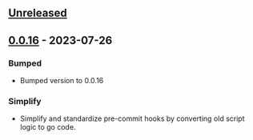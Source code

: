 <a name="unreleased"></a>
## [Unreleased]


<a name="0.0.16"></a>
## [0.0.16] - 2023-07-26
### Bumped
- Bumped version to 0.0.16

### Simplify
- Simplify and standardize pre-commit hooks by converting old script logic to go code.


[Unreleased]: https://path-gitlab.med.umich.edu/path-webteam/shield/compare/0.0.16...HEAD
[0.0.16]: https://path-gitlab.med.umich.edu/path-webteam/shield/compare/0.0.15...0.0.16
